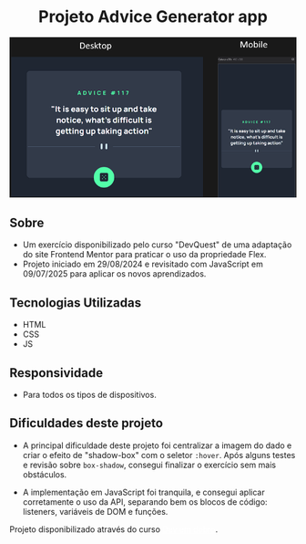 <h1 align="center" >Projeto Advice Generator app</h1>
<div align="center">
    <img src="./src/images/responsive.png" alt="imagem final do projeto" >
</div>


## Sobre
- Um exercício disponibilizado pelo curso "DevQuest" de uma adaptação do site Frontend Mentor para praticar o uso da propriedade Flex.
- Projeto iniciado em 29/08/2024 e revisitado com JavaScript em 09/07/2025 para aplicar os novos aprendizados.

## Tecnologias Utilizadas 
- HTML 
- CSS
- JS

## Responsividade
- Para todos os tipos de dispositivos.

## Dificuldades deste projeto
- A principal dificuldade deste projeto foi centralizar a imagem do dado e criar o efeito de "shadow-box" com o seletor `:hover`. Após alguns testes e revisão sobre `box-shadow`, consegui finalizar o exercício sem mais obstáculos.

- A implementação em JavaScript foi tranquila, e consegui aplicar corretamente o uso da API, separando bem os blocos de código: listeners, variáveis de DOM e funções.


Projeto disponibilizado através do curso <a style="text-decoration: underline; color: white;" target="_blank" href="https://www.instagram.com/devemdobro/">Dev em dobro</a>.
